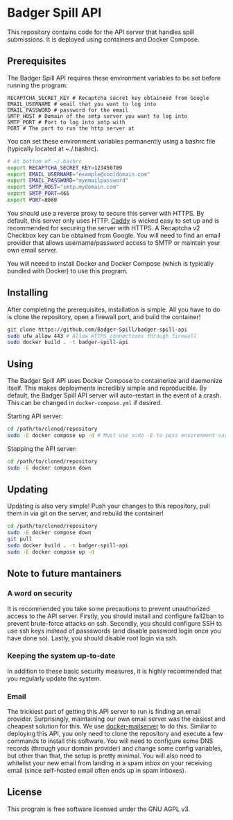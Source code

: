 # Badger Spill API

This repository contains code for the API server that handles spill submissions. It is deployed using containers and Docker Compose.

## Prerequisites

The Badger Spill API requires these environment variables to be set before running the program:

```
RECAPTCHA_SECRET_KEY # Recaptcha secret key obtaineed from Google
EMAIL_USERNAME # email that you want to log into
EMAIL_PASSWORD # password for the email
SMTP_HOST # Domain of the smtp server you want to log into
SMTP_PORT # Port to log into smtp with
PORT # The port to run the http server at
```

You can set these environment variables permanently using a bashrc file (typically located at ~./.bashrc).

```bash
# At bottom of ~/.bashrc 
export RECAPTCHA_SECRET_KEY=123456789
export EMAIL_USERNAME="example@cooldomain.com"
export EMAIL_PASSWORD="myemailpassword"
export SMTP_HOST="smtp.mydomain.com"
export SMTP_PORT=465
export PORT=8080
```

You should use a reverse proxy to secure this server with HTTPS. By default, this server only uses HTTP. [Caddy](https://caddyserver.com) is wicked easy to set up and is recommended for securing the server with HTTPS. A Recaptcha v2 Checkbox key can be obtained from Google. You will need to find an email provider that allows username/password access to SMTP or maintain your own email server.

You will neeed to install Docker and Docker Compose (which is typically bundled with Docker) to use this program.

## Installing

After completing the prerequisites, installation is simple. All you have to do is clone the repository, open a firewall port, and build the container!

```bash
git clone https://github.com/Badger-Spill/badger-spill-api
sudo ufw allow 443 # Allow HTTPS connections through firewall
sudo docker build . -t badger-spill-api
```


## Using

The Badger Spill API uses Docker Compose to containerize and daemonize itself. This makes deployments incredibly simple and reproducible. By default, the Badger Spill API server will auto-restart in the event of a crash. This can be changed in ```docker-compose.yml``` if desired.

Starting API server:
```bash
cd /path/to/cloned/repository
sudo -E docker compose up -d # Must use sudo -E to pass environment variables
```

Stopping the API server:
```bash
cd /path/to/cloned/repository
sudo -E docker compose down
```

## Updating

Updating is also very simple! Push your changes to this repository, pull them in via git on the server, and rebuild the container!

```bash
cd /path/to/cloned/repository
sudo -E docker compose down
git pull
sudo docker build . -t badger-spill-api
sudo -E docker compose up -d
```

## Note to future mantainers

### A word on security
It is recommended you take some precautions to prevent unauthorized access to the API server. Firstly, you should install and configure fail2ban to prevent brute-force attacks on ssh. Secondly, you should configure SSH to use ssh keys instead of passswords (and disable password login once you have done so). Lastly, you should disable root login via ssh.

### Keeping the system up-to-date
In addition to these basic security measures, it is highly recommended that you regularly update the system.

### Email
The trickiest part of getting this API server to run is finding an email provider. Surprisingly, maintaining our own email server was the easiest and cheapest solution for this. We use [docker-mailserver](https://github.com/docker-mailserver/docker-mailserver) to do this. Similar to deploying this API, you only need to clone the repository and execute a few commands to install this software. You will need to configure some DNS records (through your domain provider) and change some config variables, but other than that, the setup is pretty minimal. You will also need to whitelist your new email from landing in a spam inbox on your receiving email (since self-hosted email often ends up in spam inboxes). 

## License

This program is free software licensed under the GNU AGPL v3.